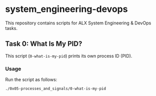 # system_engineering-devops

This repository contains scripts for ALX System Engineering & DevOps tasks.

## Task 0: What Is My PID?

This script (`0-what-is-my-pid`) prints its own process ID (PID).

### Usage

Run the script as follows:

```bash
./0x05-processes_and_signals/0-what-is-my-pid
